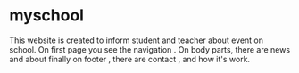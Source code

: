 # myschool

This website is created to inform student and teacher about event on school.
On first page you see the navigation .
On body parts, there are news and about
finally on footer , there are contact , and how it's work.
